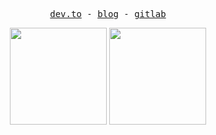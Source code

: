 <p align="center">
  <!-- Monospace Font -->
  <samp>
    <a href="https://www.dev.to/siph">dev.to</a> -
    <a href="https://siph.github.io/blog">blog</a> -
    <a href="https://gitlab.com/xsiph">gitlab</a>
  </samp>
</p>

<div align="center">
  <img height="155px" src="https://github-readme-stats-siph.vercel.app/api?username=siph&hide_rank=true&hide_title=true&theme=gruvbox&show_icons=true&count_private=true&line_height=21">
  <img height="155px" src="https://github-readme-stats-siph.vercel.app/api/top-langs/?username=siph&hide_title=true&theme=gruvbox&layout=compact&exclude_repo=neovim-flake&hide=css,html,scss">
</div>
